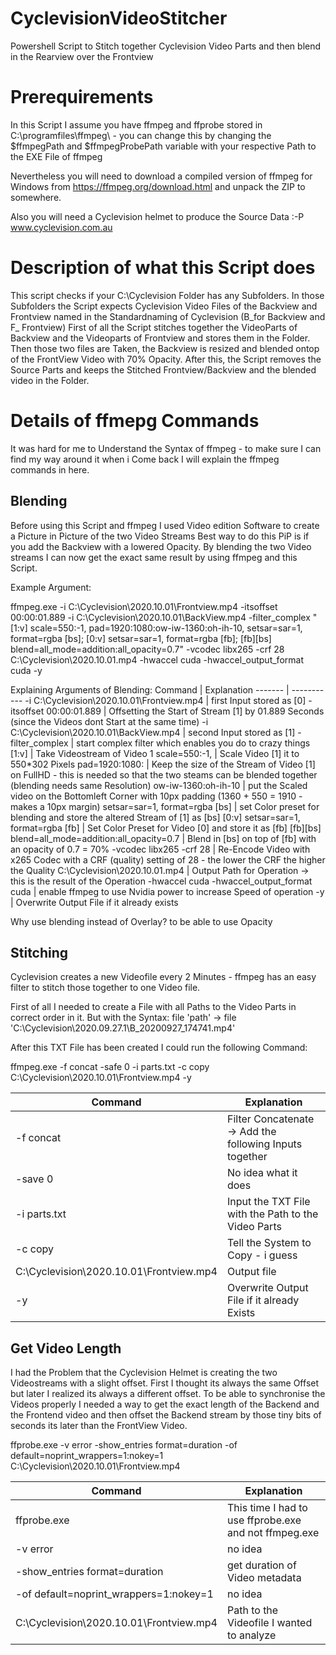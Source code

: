 # CyclevisionVideoStitcher
Powershell Script to Stitch together Cyclevision Video Parts and then blend in the Rearview over the Frontview

# Prerequirements
In this Script I assume you have ffmpeg and ffprobe stored in C:\programfiles\ffmpeg\ - you can change this by 
changing the $ffmpegPath and $ffmpegProbePath variable with your respective Path to the EXE File of ffmpeg

Nevertheless you will need to download a compiled version of ffmpeg for Windows from https://ffmpeg.org/download.html
and unpack the ZIP to somewhere. 

Also you will need a Cyclevision helmet to produce the Source Data :-P www.cyclevision.com.au

# Description of what this Script does
This script checks if your C:\Cyclevision Folder has any Subfolders. In those Subfolders the Script expects Cyclevision
Video Files of the Backview and Frontview named in the Standardnaming of Cyclevision (B_for Backview and F_ Frontview) 
First of all the Script stitches together the VideoParts of Backview and the Videoparts of Frontview and stores them in 
the Folder. Then those two files are Taken, the Backview is resized and blended ontop of the FrontView Video with 70% 
Opacity. After this, the Script removes the Source Parts and keeps the Stitched Frontview/Backview and the blended video
in the Folder.

# Details of ffmepg Commands

It was hard for me to Understand the Syntax of ffmpeg - to make sure I can find my way around it when i Come back I will
explain the ffmpeg commands in here. 
    
## Blending

Before using this Script and ffmpeg I used Video edition Software to create a Picture in Picture of the two Video Streams 
Best way to do this PiP is if you add the Backview with a lowered Opacity. By blending the two Video streams I can now get 
the exact same result by using ffmpeg and this Script.

Example Argument: 
    
ffmpeg.exe -i C:\Cyclevision\2020.10.01\Frontview.mp4 -itsoffset 00:00:01.889 -i C:\Cyclevision\2020.10.01\BackView.mp4 
-filter_complex "
    [1:v] scale=550:-1, pad=1920:1080:ow-iw-1360:oh-ih-10, setsar=sar=1, format=rgba [bs]; 
    [0:v] setsar=sar=1, format=rgba [fb]; 
    [fb][bs] blend=all_mode=addition:all_opacity=0.7" 
-vcodec libx265 -crf 28 
C:\Cyclevision\2020.10.01\.mp4 
-hwaccel cuda -hwaccel_output_format cuda -y

Explaining Arguments of Blending:
Command | Explanation
------- | -----------
-i C:\Cyclevision\2020.10.01\Frontview.mp4 | first Input stored as [0]
 -itsoffset 00:00:01.889 | Offsetting the Start of Stream [1] by 01.889 Seconds (since the Videos dont Start at the same time)
 -i C:\Cyclevision\2020.10.01\BackView.mp4 | second Input stored as [1]
 -filter_complex | start complex filter which enables you do to crazy things
 [1:v] | Take Videostream of Video 1
 scale=550:-1, | Scale Video [1] it to 550*302 Pixels
 pad=1920:1080: | Keep the size of the Stream of Video [1] on FullHD - this is needed so that the two steams can be blended together (blending needs same Resolution)
 ow-iw-1360:oh-ih-10 | put the Scaled video on the Bottomleft Corner with 10px padding (1360 + 550 = 1910 - makes a 10px margin) 
 setsar=sar=1, format=rgba [bs] | set Color preset for blending and store the altered Stream of [1] as [bs]
 [0:v] setsar=sar=1, format=rgba [fb] | Set Color Preset for Video [0] and store it as [fb]
 [fb][bs] blend=all_mode=addition:all_opacity=0.7 | Blend in [bs] on top of [fb] with an opacity of 0.7 = 70%
 -vcodec libx265 -crf 28 | Re-Encode Video with x265 Codec with a CRF (quality) setting of 28 - the lower the CRF the higher the Quality
 C:\Cyclevision\2020.10.01\.mp4 | Output Path for Operation -> this is the result of the Operation
 -hwaccel cuda -hwaccel_output_format cuda | enable ffmpeg to use Nvidia power to increase Speed of operation
 -y | Overwrite Output File if it already exists
   
Why use blending instead of Overlay? to be able to use Opacity

## Stitching

Cyclevision creates a new Videofile every 2 Minutes - ffmpeg has an easy filter to stitch those together to one Video file.

First of all I needed to create a File with all Paths to the Video Parts in correct order in it. But with the Syntax:
file 'path' -> file 'C:\Cyclevision\2020.09.27.1\B_20200927_174741.mp4'

After this TXT File has been created I could run the following Command: 

ffmpeg.exe -f concat -safe 0 -i parts.txt -c copy C:\Cyclevision\2020.10.01\Frontview.mp4 -y

Command | Explanation
------- | -----------
-f concat | Filter Concatenate -> Add the following Inputs together
-save 0 | No idea what it does
-i parts.txt | Input the TXT File with the Path to the Video Parts
-c copy | Tell the System to Copy - i guess
C:\Cyclevision\2020.10.01\Frontview.mp4 | Output file
-y | Overwrite Output File if it already Exists

## Get Video Length

I had the Problem that the Cyclevision Helmet is creating the two Videostreams with a slight offset. First I thought its always the same Offset
but later I realized its always a different offset. To be able to synchronise the Videos properly I needed a way to get the exact length of the 
Backend and the Frontend video and then offset the Backend stream by those tiny bits of seconds its later than the FrontView Video. 

ffprobe.exe -v error -show_entries format=duration -of default=noprint_wrappers=1:nokey=1 C:\Cyclevision\2020.10.01\Frontview.mp4

Command | Explanation
------- | -----------
ffprobe.exe | This time I had to use ffprobe.exe and not ffmpeg.exe
-v error | no idea
-show_entries format=duration | get duration of Video metadata
-of default=noprint_wrappers=1:nokey=1 | no idea
C:\Cyclevision\2020.10.01\Frontview.mp4 | Path to the Videofile I wanted to analyze